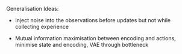 Generalisation Ideas:

- Inject noise into the observations before updates but not while collecting experience

- Mutual information maximisation between encoding and actions, minimise state and encoding, VAE through bottleneck 
